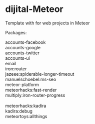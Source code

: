 # dijital-Meteor
Template with for web projects in Meteor

Packages:

accounts-facebook <br/>
accounts-google <br/>
accounts-twitter <br/>
accounts-ui <br/>
email <br/>
iron:router <br/>
jazeee:spiderable-longer-timeout <br/>
manuelschoebel:ms-seo <br/>
meteor-platform <br/>
meteorhacks:fast-render <br/>
multiply:iron-router-progress <br/>
<br/>
meteorhacks:kadira <br/>
kadira:debug <br/>
meteortoys:allthings <br/>
